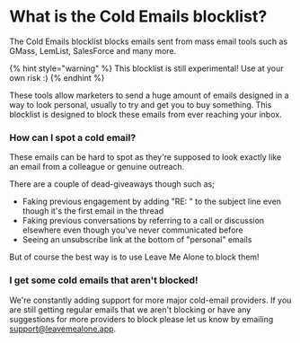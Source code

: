 # What is the Cold Emails blocklist?

The Cold Emails blocklist blocks emails sent from mass email tools such as GMass, LemList, SalesForce and many more.

{% hint style="warning" %}
This blocklist is still experimental! Use at your own risk :)
{% endhint %}

These tools allow marketers to send a huge amount of emails designed in a way to look personal, usually to try and get you to buy something. This blocklist is designed to block these emails from ever reaching your inbox.

### How can I spot a cold email?

These emails can be hard to spot as they're supposed to look exactly like an email from a colleague or genuine outreach.

There are a couple of dead-giveaways though such as;

* Faking previous engagement by adding "RE: " to the subject line even though it's the first email in the thread
* Faking previous conversations by referring to a call or discussion elsewhere even though you've never communicated before
* Seeing an unsubscribe link at the bottom of "personal" emails

But of course the best way is to use Leave Me Alone to block them!

### I get some cold emails that aren't blocked!

We're constantly adding support for more major cold-email providers. If you are still getting regular emails that we aren't blocking or have any suggestions for more providers to block please let us know by emailing [support@leavemealone.app](mailto:support@leavemealone.app).

